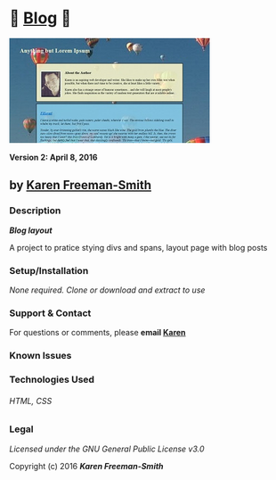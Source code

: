 # :memo: [Blog](http://karenfreemansmith.github.io/blog) :book:
![project screenshot](/img/screenshot.jpg)

__Version 2: April 8, 2016__

## by [Karen Freeman-Smith](http://karenfreemansmith.github.io)

### Description
__*Blog layout*__

A project to pratice stying divs and spans, layout page with blog posts

### Setup/Installation
*None required. Clone or download and extract to use*

### Support & Contact
For questions or comments, please __email [Karen](karenfreemansmith@gmail.com)__

### Known Issues


### Technologies Used
###### HTML, CSS

### Legal
*Licensed under the GNU General Public License v3.0*

Copyright (c) 2016 **_Karen Freeman-Smith_**
